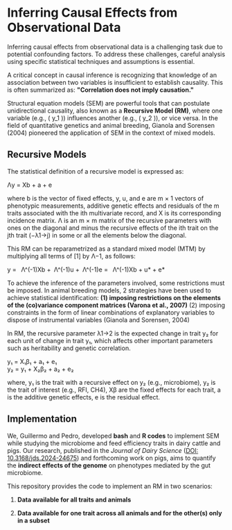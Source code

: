 # Inferring Causal Effects from Observational Data

Inferring causal effects from observational data is a challenging task due to potential confounding factors. To address these challenges, careful analysis using specific statistical techniques and assumptions is essential. 

A critical concept in causal inference is recognizing that knowledge of an association between two variables is insufficient to establish causality. This is often summarized as: **"Correlation does not imply causation."**

Structural equation models (SEM) are powerful tools that can postulate unidirectional causality, also known as a **Recursive Model (RM)**, where one variable (e.g., \( y_1 \)) influences another (e.g., \( y_2 \)), or vice versa. In the field of quantitative genetics and animal breeding, Gianola and Sorensen (2004) pioneered the application of SEM in the context of mixed models.

## Recursive Models

The statistical definition of a recursive model is expressed as:

Λy = Xb + a + e

where b is the vector of fixed effects, y, u, and e are m × 1 vectors of phenotypic measurements, additive genetic effects and residuals of the m traits associated with the ith multivariate record, and X is its corresponding incidence matrix. Λ is an m × m matrix of the recursive parameters with ones on the diagonal and minus the recursive effects of the ith trait on the jth trait (−λ1→j) in some or all the elements below the diagonal.

This RM can be reparametrized as a standard mixed model (MTM) by multiplying all terms of [1] by Λ−1, as follows:

y =  Λ^(-1)Xb + Λ^(-1)u + Λ^(-1)e =  Λ^(-1)Xb + u* + e*

To achieve the inference of the parameters involved, some restrictions must be imposed. In animal breeding models, 2 strategies have been used to achieve statistical identification:
  **(1) imposing restrictions on the elements of the (co)variance component matrices (Varona et al., 2007)**
  (2) imposing constraints in the form of linear combinations of explanatory variables to dispose of instrumental variables (Gianola and Sorensen, 2004)

In RM, the recursive parameter λ1→2 is the expected change in trait y₂ for each unit of change in trait y₁, which affects other important parameters such as heritability and genetic correlation.

y₁ = X₁β₁ + a₁ + e₁  
y₂ = y₁ + X₂β₂ + a₂ + e₂ 

where, y₁ is the trait with a recursive effect on y₂ (e.g., microbiome), y₂ is the trait of interest (e.g., RFI, CH4), Xβ are the fixed effects for each trait, a is the additive genetic effects, e is the residual effect.  


## Implementation

We, Guillermo and Pedro, developed **bash** and **R codes** to implement SEM while studying the microbiome and feed efficiency traits in dairy cattle and pigs. Our research, published in the *Journal of Dairy Science* ([DOI: 10.3168/jds.2024-24675](https://doi.org/10.3168/jds.2024-24675)) and forthcoming work on pigs, aims to quantify the **indirect effects of the genome** on phenotypes mediated by the gut microbiome.  
  
This repository provides the code to implement an RM in two scenarios:  

1. **Data available for all traits and animals**
     
3. **Data available for one trait across all animals and for the other(s) only in a subset**  

